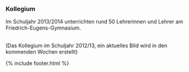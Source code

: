 ---
---

### Kollegium

Im Schuljahr 2013/2014 unterrichten rund 50 Lehrerinnen und Lehrer am Friedrich-Eugens-Gymnasium.

<script type="text/javascript" charset="utf-8">
  createimage(localStorage.getItem('Portrait-Kollegium-1'), 'Kollegium 2012/2013');
</script>
<br />
(Das Kollegium im Schuljahr 2012/13, ein aktuelles Bild wird in den kommenden Wochen erstellt)

{% include footer.html %}
